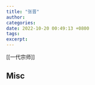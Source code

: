 ```yaml
---
title: "张晋"
author: 
categories: 
date: 2022-10-20 00:49:13 +0800
tags: 
excerpt: 
---
```




[[一代宗师]]



## Misc


